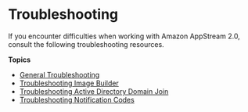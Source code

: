 # Troubleshooting<a name="troubleshooting"></a>

If you encounter difficulties when working with Amazon AppStream 2\.0, consult the following troubleshooting resources\.

**Topics**
+ [General Troubleshooting](troubleshooting-general.md)
+ [Troubleshooting Image Builder](troubleshooting-image-builder.md)
+ [Troubleshooting Active Directory Domain Join](troubleshooting-active-directory.md)
+ [Troubleshooting Notification Codes](troubleshooting-notification-codes.md)